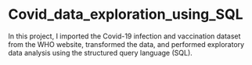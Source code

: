 # Covid_data_exploration_using_SQL
In this project, I imported the Covid-19 infection and vaccination dataset from the WHO website, transformed the data, and performed exploratory data analysis using the structured query language (SQL).
